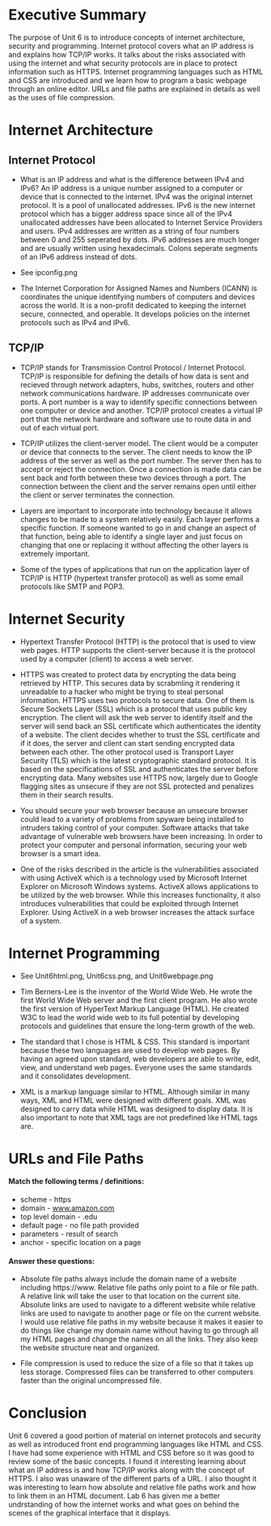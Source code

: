 # Executive Summary
The purpose of Unit 6 is to introduce concepts of internet architecture, security and programming. Internet protocol covers what an IP address is and explains how TCP/IP works. It talks about the risks associated with using the internet and what security protocols are in place to protect information such as HTTPS. Internet programming languages such as HTML and CSS are introduced and we learn how to program a basic webpage through an online editor. URLs and file paths are explained in details as well as the uses of file compression.

# Internet Architecture

## Internet Protocol
* What is an IP address and what is the difference between IPv4 and IPv6?
An IP address is a unique number assigned to a computer or device that is connected to the internet. IPv4 was the original internet protocol. It is a pool of unallocated addresses. IPv6 is the new internet protocol which has a bigger address space since all of the IPv4 unallocated addresses have been allocated to Internet Service Providers and users. IPv4 addresses are written as a string of four numbers between 0 and 255 seperated by dots. IPv6 addresses are much longer and are usually written using hexadecimals. Colons seperate segments of an IPv6 address instead of dots. 

* See ipconfig.png

* The Internet Corporation for Assigned Names and Numbers (ICANN) is coordinates the unique identifying numbers of computers and devices across the world. It is a non-profit dedicated to keeping the internet secure, connected, and operable. It develops policies on the internet protocols such as IPv4 and IPv6. 

## TCP/IP
* TCP/IP stands for Transmission Control Protocol / Internet Protocol. TCP/IP is responsible for defining the details of how data is sent and recieved through network adapters, hubs, switches, routers and other network communications hardware. IP addresses communicate over ports. A port number is a way to identify specific connections between one computer or device and another. TCP/IP protocol creates a virtual IP port that the network hardware and software use to route data in and out of each virtual port.

* TCP/IP utilizes the client-server model. The client would be a computer or device that connects to the server. The client needs to know the IP address of the server as well as the port number. The server then has to accept or reject the connection. Once a connection is made data can be sent back and forth between these two devices through a port. The connection between the client and the server remains open until either the client or server terminates the connection. 

* Layers are important to incorporate into technology because it allows changes to be made to a system relatively easily. Each layer performs a specific function. If someone wanted to go in and change an aspect of that function, being able to identify a single layer and just focus on changing that one or replacing it without affecting the other layers is extremely important.

* Some of the types of applications that run on the application layer of TCP/IP is HTTP (hypertext transfer protocol) as well as some email protocols like SMTP and POP3.

# Internet Security
* Hypertext Transfer Protocol (HTTP) is the protocol that is used to view web pages. HTTP supports the client-server because it is the protocol used by a computer (client) to access a web server. 

* HTTPS was created to protect data by encrypting the data being retrieved by HTTP. This secures data by scrabmling it rendering it unreadable to a hacker who might be trying to steal personal information. HTTPS uses two protocols to secure data. One of them is Secure Sockets Layer (SSL) which is a protocol that uses public key encryption. The client will ask the web server to identify itself and the server will send back an SSL certificate which authenticates the identity of a website. The client decides whether to trust the SSL certificate and if it does, the server and client can start sending encrypted data between each other. The other protocol used is Transport Layer Security (TLS) which is the latest cryptographic standard protocol. It is based on the specifications of SSL and authenticates the server before encrypting data. Many websites use HTTPS now, largely due to Google flagging sites as unsecure if they are not SSL protected and penalizes them in their search results.

* You should secure your web browser because an unsecure browser could lead to a variety of problems from spyware being installed to intruders taking control of your computer. Software attacks that take advantage of vulnerable web browsers have been increasing. In order to protect your computer and personal information, securing your web browser is a smart idea.

* One of the risks described in the article is the vulnerabilities associated with using ActiveX which is a technology used by Microsoft Internet Explorer on Microsoft Windows systems. ActiveX allows applications to be utilized by the web browser. While this increases functionality, it also introduces vulnerabilities that could be exploited through Internet Explorer. Using ActiveX in a web browser increases the attack surface of a system.

# Internet Programming
* See Unit6html.png, Unit6css.png, and Unit6webpage.png

* Tim Berners-Lee is the inventor of the World Wide Web. He wrote the first World Wide Web server and the first client program. He also wrote the first version of HyperText Markup Language (HTML). He created W3C to lead the world wide web to its full potential by developing protocols and guidelines that ensure the long-term growth of the web. 

* The standard that I chose is HTML & CSS. This standard is important because these two languages are used to develop web pages. By having an agreed upon standard, web developers are able to write, edit, view, and understand web pages. Everyone uses the same standards and it consolidates development.

* XML is a markup language similar to HTML. Although similar in many ways, XML and HTML were designed with different goals. XML was designed to carry data while HTML was designed to display data. It is also important to note that XML tags are not predefined like HTML tags are. 

# URLs and File Paths
#### Match the following terms / definitions:
* scheme - https
* domain - www.amazon.com
* top level domain - .edu
* default page - no file path provided
* parameters - result of search 
* anchor - specific location on a page

#### Answer these questions:
* Absolute file paths always include the domain name of a website including https://www. Relative file paths only point to a file or file path. A relative link will take the user to that location on the current site. Absolute links are used to navigate to a different website while relative links are used to navigate to another page or file on the current website. I would use relative file paths in my website because it makes it easier to do things like change my domain name without having to go through all my HTML pages and change the names on all the links. They also keep the website structure neat and organized.

* File compression is used to reduce the size of a file so that it takes up less storage. Compressed files can be transferred to other computers faster than the original uncompressed file. 

# Conclusion
Unit 6 covered a good portion of material on internet protocols and security as well as introduced front end programming languages like HTML and CSS. I have had some experience with HTML and CSS before so it was good to review some of the basic concepts. I found it interesting learning about what an IP address is and how TCP/IP works along with the concept of HTTPS. I also was unaware of the different parts of a URL. I also thought it was interesting to learn how absolute and relative file paths work and how to link them in an HTML document. Lab 6 has given me a better undrstanding of how the internet works and what goes on behind the scenes of the graphical interface that it displays. 

